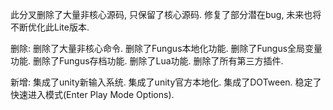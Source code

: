 此分叉删除了大量非核心源码, 只保留了核心源码.
修复了部分潜在bug, 未来也将不断优化此Lite版本.

删除: 
删除了大量非核心命令.
删除了Fungus本地化功能.
删除了Fungus全局变量功能.
删除了Fungus存档功能.
删除了Lua功能.
删除了所有第三方插件.

新增: 
集成了unity新输入系统.
集成了unity官方本地化.
集成了DOTween.
稳定了快速进入模式(Enter Play Mode Options).

